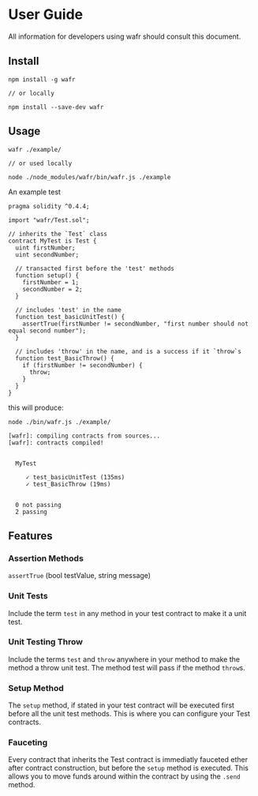 # User Guide

All information for developers using wafr should consult this document.

## Install

```
npm install -g wafr

// or locally

npm install --save-dev wafr
```

## Usage

```
wafr ./example/

// or used locally

node ./node_modules/wafr/bin/wafr.js ./example
```

An example test

```
pragma solidity ^0.4.4;

import "wafr/Test.sol";

// inherits the `Test` class
contract MyTest is Test {
  uint firstNumber;
  uint secondNumber;

  // transacted first before the 'test' methods
  function setup() {
    firstNumber = 1;
    secondNumber = 2;
  }

  // includes 'test' in the name
  function test_basicUnitTest() {
    assertTrue(firstNumber != secondNumber, "first number should not equal second number");
  }

  // includes 'throw' in the name, and is a success if it `throw`s
  function test_BasicThrow() {
    if (firstNumber != secondNumber) {
      throw;
    }
  }
}
```

this will produce:

```
node ./bin/wafr.js ./example/

[wafr]: compiling contracts from sources...
[wafr]: contracts compiled!


  MyTest

     ✓ test_basicUnitTest (135ms)
     ✓ test_BasicThrow (19ms)


  0 not passing
  2 passing
```

## Features

### Assertion Methods

 `assertTrue` (bool testValue, string message)

### Unit Tests

Include the term `test` in any method in your test contract to make it a unit test.

### Unit Testing Throw

Include the terms `test` and `throw` anywhere in your method to make the method a throw unit test. The method test will pass if the method `throw`s.

### Setup Method

The `setup` method, if stated in your test contract will be executed first before all the unit test methods. This is where you can configure your Test contracts.

### Fauceting

Every contract that inherits the Test contract is immediatly fauceted ether after contract construction, but before the `setup` method is executed. This allows you to move funds around within the contract by using the `.send` method.
